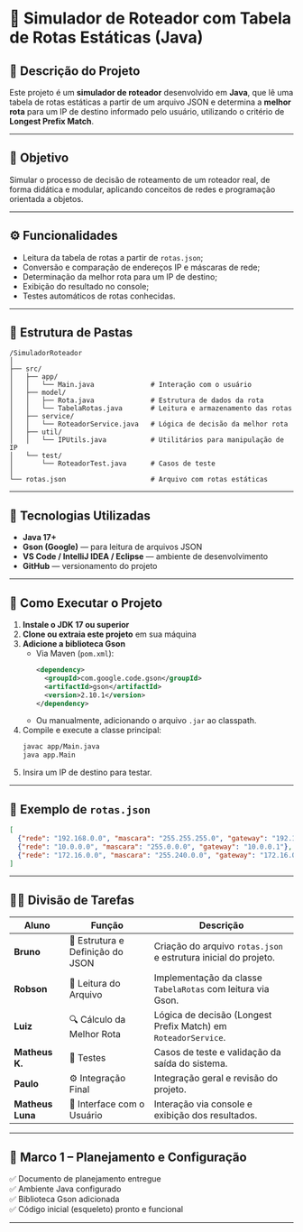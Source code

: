 # 🧭 Simulador de Roteador com Tabela de Rotas Estáticas (Java)

## 📘 Descrição do Projeto
Este projeto é um **simulador de roteador** desenvolvido em **Java**, que lê uma tabela de rotas estáticas a partir de um arquivo JSON e determina a **melhor rota** para um IP de destino informado pelo usuário, utilizando o critério de **Longest Prefix Match**.

---

## 🎯 Objetivo
Simular o processo de decisão de roteamento de um roteador real, de forma didática e modular, aplicando conceitos de redes e programação orientada a objetos.

---

## ⚙️ Funcionalidades
- Leitura da tabela de rotas a partir de `rotas.json`;
- Conversão e comparação de endereços IP e máscaras de rede;
- Determinação da melhor rota para um IP de destino;
- Exibição do resultado no console;
- Testes automáticos de rotas conhecidas.

---

## 🧩 Estrutura de Pastas

```
/SimuladorRoteador
│
├── src/
│   ├── app/
│   │   └── Main.java              # Interação com o usuário
│   ├── model/
│   │   ├── Rota.java              # Estrutura de dados da rota
│   │   └── TabelaRotas.java       # Leitura e armazenamento das rotas
│   ├── service/
│   │   └── RoteadorService.java   # Lógica de decisão da melhor rota
│   ├── util/
│   │   └── IPUtils.java           # Utilitários para manipulação de IP
│   └── test/
│       └── RoteadorTest.java      # Casos de teste
│
└── rotas.json                     # Arquivo com rotas estáticas
```

---

## 🧠 Tecnologias Utilizadas
- **Java 17+**
- **Gson (Google)** — para leitura de arquivos JSON
- **VS Code / IntelliJ IDEA / Eclipse** — ambiente de desenvolvimento
- **GitHub** — versionamento do projeto

---

## 🧰 Como Executar o Projeto

1. **Instale o JDK 17 ou superior**  
2. **Clone ou extraia este projeto** em sua máquina  
3. **Adicione a biblioteca Gson**  
   - Via Maven (`pom.xml`):
     ```xml
     <dependency>
       <groupId>com.google.code.gson</groupId>
       <artifactId>gson</artifactId>
       <version>2.10.1</version>
     </dependency>
     ```
   - Ou manualmente, adicionando o arquivo `.jar` ao classpath.  
4. Compile e execute a classe principal:
   ```bash
   javac app/Main.java
   java app.Main
   ```
5. Insira um IP de destino para testar.

---

## 📄 Exemplo de `rotas.json`

```json
[
  {"rede": "192.168.0.0", "mascara": "255.255.255.0", "gateway": "192.168.0.1"},
  {"rede": "10.0.0.0", "mascara": "255.0.0.0", "gateway": "10.0.0.1"},
  {"rede": "172.16.0.0", "mascara": "255.240.0.0", "gateway": "172.16.0.1"}
]
```

---

## 👨‍💻 Divisão de Tarefas

| Aluno | Função | Descrição |
|--------|--------|-----------|
| **Bruno** | 🧩 Estrutura e Definição do JSON | Criação do arquivo `rotas.json` e estrutura inicial do projeto. |
| **Robson** | 📄 Leitura do Arquivo | Implementação da classe `TabelaRotas` com leitura via Gson. |
| **Luiz** | 🔍 Cálculo da Melhor Rota | Lógica de decisão (Longest Prefix Match) em `RoteadorService`. |
| **Matheus K.** | 🧪 Testes | Casos de teste e validação da saída do sistema. |
| **Paulo** | ⚙️ Integração Final | Integração geral e revisão do projeto. |
| **Matheus Luna** | 💬 Interface com o Usuário | Interação via console e exibição dos resultados. |

---

## 📅 Marco 1 – Planejamento e Configuração
✅ Documento de planejamento entregue  
✅ Ambiente Java configurado  
✅ Biblioteca Gson adicionada  
✅ Código inicial (esqueleto) pronto e funcional  

---
